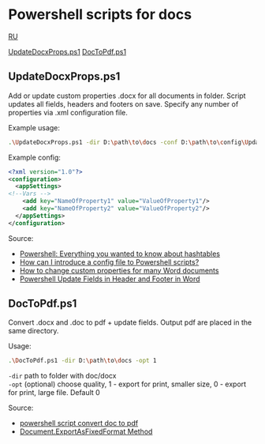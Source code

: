 # Powershell scripts for docs

[RU](README_RU.md)

[UpdateDocxProps.ps1](#updatedocxpropsps1)
[DocToPdf.ps1](#doctopdfps1)

## UpdateDocxProps.ps1

Add or update custom properties .docx for all documents in folder. Script updates all fields, headers and footers on save. Specify any number of properties via .xml configuration file.

Example usage:
```bash
.\UpdateDocxProps.ps1 -dir D:\path\to\docs -conf D:\path\to\config\UpdateDocxPropsConfig.xml
```
Example config:

```xml
<?xml version="1.0"?>
<configuration>
  <appSettings>
<!--Vars -->
    <add key="NameOfProperty1" value="ValueOfProperty1"/>
	<add key="NameOfProperty2" value="ValueOfProperty2"/>
  </appSettings>
</configuration>
```
Source: 
- [Powershell: Everything you wanted to know about hashtables](https://powershellexplained.com/2016-11-06-powershell-hashtable-everything-you-wanted-to-know-about/)
- [How can I introduce a config file to Powershell scripts?](https://stackoverflow.com/a/13698982)
- [How to change custom properties for many Word documents](https://stackoverflow.com/a/35920682)
- [Powershell Update Fields in Header and Footer in Word](https://stackoverflow.com/questions/24887905/powershell-update-fields-in-header-and-footer-in-word)

## DocToPdf.ps1

Convert .docx and .doc to pdf + update fields. Output pdf are placed in the same directory.

Usage:
```bash
.\DocToPdf.ps1 -dir D:\path\to\docs -opt 1
```
`-dir` path to folder with doc/docx  
`-opt` (optional) choose quality, 1 - export for print, smaller size, 0 - export for print, large file. Default 0

Source: 
- [powershell script convert doc to pdf](https://social.technet.microsoft.com/Forums/ie/en-US/445b2429-e33c-4ce0-9d64-dd31422571bf/powershell-script-convert-doc-to-pdf?forum=winserverpowershell)
- [Document.ExportAsFixedFormat Method](https://docs.microsoft.com/en-us/previous-versions/office/developer/office-2007/bb256835(v=office.12))
